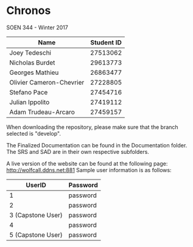 # Chronos

SOEN 344 - Winter 2017

Name | Student ID
--- | ---
Joey Tedeschi | 27513062
Nicholas Burdet | 29613773
Georges Mathieu | 26863477
Olivier Cameron-Chevrier | 27228805
Stefano Pace | 27454716
Julian Ippolito | 27419112
Adam Trudeau-Arcaro | 27459157

When downloading the repository, please make sure that the branch selected is "develop".

The Finalized Documentation can be found in the Documentation folder.
The SRS and SAD are in their own respective subfolders. 

A live version of the website can be found at the following page: http://wolfcall.ddns.net:881
Sample user information is as follows:

UserID | Password
--- | ---
1 | password
2 | password
3 (Capstone User) | password
4 | password
5 (Capstone User) | password